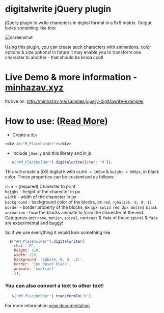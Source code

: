 # digitalwrite jQuery plugin
jQuery plugin to write charecters in digital format in a 5x5 matrix. Output looks something like this:

![screenshot](http://php-minhaz.rhcloud.com//samples/jquery-digitalwrite-example/screenshot.png)

Using this plugin, you can create such charecters with animations, color options & size options!
In future it may enable you to transform one charecter to another - that should be kinda cool!

# Live Demo & more information - [minhazav.xyz](http://minhazav.xyz/samples/jquery-digitalwrite-example/)
Its live on: http://minhazav.me/samples/jquery-digitalwrite-example/

# How to use: ([Read More](http://minhazav.xyz/samples/jquery-digitalwrite-example/))
 - Create a `div`
 ```html
 <div id="M_Placeholder"></div>
 ```
 
 - Include `jQuery` and this library and in js
 ```js
    $("#M_Placeholder").digitalwrite({char: 'M'});
 ```
 
 This will create a 5X5 digital `M` with `width = 100px` & `height = 500px`, in black color.
 These properties can be customised as follows:
 
 `char` - (required) Charecter to print<br>
 `height` - height of the charecter in px<br>
 `width` - width of the charecter in px<br>
 `background` - background color of the blocks, ex `red`, `rgba(255, 0, 0, 1)`<br>
 `border` - border property of the blocks, ex `1px solid red`, `2px dotted black`<br>
 `animation` - how the blocks animate to form the charecter at the end. Categories are: `none`, `motion`, `spiral`, `contract` & `fade`
  of these `spiral` & `fade` are experimental and buggy!
 
So if we use everything it would look something like
```js
  $("#M_Placeholder").digitalwrite({
    char: 'M',
    height: 120,
    width: 120,
    background: 'rgba(0, 0, 0, .1)',
    border: '1px dased black',
    animate: 'contract'
    });
```

### You can also convert a text to other text!
```js
   $("#M_Placeholder").transformTo('K');
```

For more information [view documentation](http://minhazav.xyz/samples/jquery-digitalwrite-example/)

